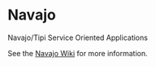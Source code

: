 # Navajo

Navajo/Tipi Service Oriented Applications

See the [Navajo Wiki](https://github.com/Dexels/navajo/wiki) for more information.
